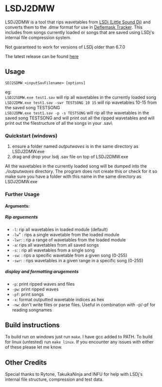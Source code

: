 # LSDJ2DMW
LSDJ2DMW is a tool that rips wavetables from [LSDj (Little Sound Dj)](https://www.littlesounddj.com/) and converts them to the .dmw format for use in [Deflemask Tracker](https://deflemask.com/).
This includes from songs currently loaded  or songs that are saved using LSDj's internal file compression system.

Not guaranteed to work for versions of LSDj older than 6.7.0

The latest release can be found [here](https://github.com/Pegmode/LSDJ2DMW/releases)

## Usage
`SDJ2SDMW <inputSavFilename> [options]`
 
eg: \
`LSDJ2SDMW.exe test1.sav` will rip all wavetables in the currently loaded song\
`LSDJ2DMW.exe test1.sav -swr TESTSONG 10 15` will rip wavetables 10-15 from the saved song TESTSONG\
`LSDJ2DMW.exe test1.sav -p -s TESTSONG` will rip all the wavetables in the saved song TESTSONG and will print out all the ripped wavetables and will print out the filestructure of all the songs in your .sav\

### Quickstart (windows)
1. ensure a folder named *outputwaves* is in the same directory as LSDJ2DMW.exe
2. drag and drop your lsdj .sav file on top of LSDJ2DMW.exe

All the wavetables in the currently loaded song will be dumped into the *./outputwaves* directory. The program does not create this or check for it so make sure you have a folder with this name in the same directory as LSDJ2DMW.exe

### Further Usage
#### Arguments:
##### Rip arguements
* `-l`: rip all wavetables in loaded module (default)
* `-lw`" <wavenumber>: rips a single wavetable from the loaded module
* `-lwr`: <startWaveNumber>: rip a range of wavetables from the loaded module
* `-a`: rips all wavetables from all saved songs
* `-s`: <songname>: rip all wavetables from a single song
* `-sw`: <songname> <wavenumber>: rips a specific wavetable from a given song (0-255)
* `-swr`: <songname> <startWaveNumber> <endWaveNumber>: rips wavetables in a given range in a specific song (0-255)
##### display and formatting arugements
* `-p`: print ripped waves and files
* `-pw`: print ripped waves
* `-pf`: print songs
* `-x`: format outputted wavetable indices as hex
* `-nw`: don't write files or parse files. Useful in combination with -p/-pf for reading songnames

## Build instructions
To build run on windows just run `make`. I have gcc added to PATH. To build for linux (untested) run `make linux`. If you encounter any issues with either of these please let me know.

## Other Credits
Special thanks to Rytone, TakuikaNinja and INFU for help with LSDj's internal file structure, compression and test data.

